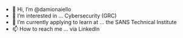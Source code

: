 - 👋 Hi, I’m @damionaiello
- 👀 I’m interested in ... Cybersecurity (GRC)
- 🌱 I’m currently applying to learn at ... the SANS Technical Institute
- 📫 How to reach me ... via LinkedIn

<!---
damionaiello/damionaiello is a ✨ special ✨ repository because its `README.md` (this file) appears on your GitHub profile.
You can click the Preview link to take a look at your changes.
--->
